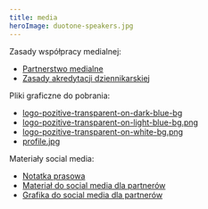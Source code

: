 ```yaml
---
title: media
heroImage: duotone-speakers.jpg
---
```


Zasady współpracy medialnej:

* [Partnerstwo medialne](/media/files/partnerstwo-medialne-pozitive-tech.pdf)
* [Zasady akredytacji dziennikarskiej](/media/files/zasady-akredytacji-dziennikarskiej-pozitive-tech.pdf)


Pliki graficzne do pobrania:

* [logo-pozitive-transparent-on-dark-blue-bg](/media/files/logo-pozitive-transparent-on-dark-blue-bg.png)
* [logo-pozitive-transparent-on-light-blue-bg.png](/media/files/logo-pozitive-transparent-on-light-blue-bg.png)
* [logo-pozitive-transparent-on-white-bg.png](/media/files/logo-pozitive-transparent-on-white-bg.png)
* [profile.jpg](/media/files/profile.jpg)

Materiały social media:

* [Notatka prasowa](/media/files/pozitive-technologies-notatka-prasowa.docx)
* [Materiał do social media dla partnerów](/media/files/pozitive-technologies-material-social-media-dla-partnerow.docx)
* [Grafika do social media dla partnerów](/media/files/post-facebook.jpg)

       


